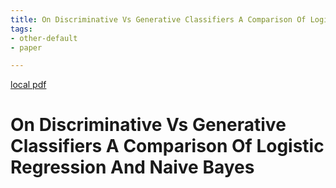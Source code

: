 ```yaml
---
title: On Discriminative Vs Generative Classifiers A Comparison Of Logistic Regression And Naive Bayes
tags:
- other-default
- paper

---
```


[local pdf](../../../pdfs/on-discriminative-vs-generative-classifiers-a-comparison-of-logistic-regression-and-naive-bayes.pdf)

# On Discriminative Vs Generative Classifiers A Comparison Of Logistic Regression And Naive Bayes
